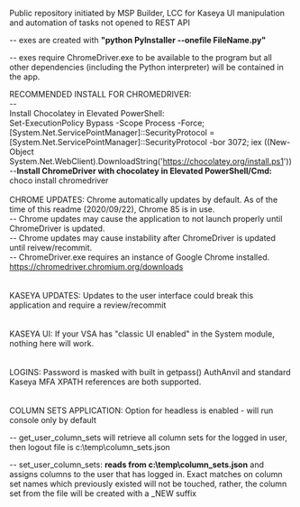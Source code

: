 Public repository initiated by MSP Builder, LCC for Kaseya UI manipulation and automation of tasks not opened to REST API

-- exes are created with <b>"python PyInstaller --onefile FileName.py"</b>

-- exes require ChromeDriver.exe to be available to the program but all other dependencies (including the Python interpreter) will be contained in the app.

RECOMMENDED INSTALL FOR CHROMEDRIVER:<br>
--<br>Install Chocolatey in Elevated PowerShell:</b><br>
Set-ExecutionPolicy Bypass -Scope Process -Force; [System.Net.ServicePointManager]::SecurityProtocol = [System.Net.ServicePointManager]::SecurityProtocol -bor 3072; iex ((New-Object System.Net.WebClient).DownloadString('https://chocolatey.org/install.ps1'))
<br>
--<b>Install ChromeDriver with chocolatey in Elevated PowerShell/Cmd:</b><br>
choco install chromedriver
<br><br>
CHROME UPDATES: Chrome automatically updates by default. As of the time of this readme (2020/09/22), Chrome 85 is in use.<br>
-- Chrome updates may cause the application to not launch properly until ChromeDriver is updated. <br>
-- Chrome updates may cause instability after ChromeDriver is updated until reivew/recommit.<br>
-- ChromeDriver.exe requires an instance of Google Chrome installed. https://chromedriver.chromium.org/downloads<br>
<br><br>
KASEYA UPDATES: Updates to the user interface could break this application and require a review/recommit<br>
<br><br>
KASEYA UI: If your VSA has "classic UI enabled" in the System module, nothing here will work.<br>
<br><br>
LOGINS: Password is masked with built in getpass() AuthAnvil and standard Kaseya MFA XPATH references are both supported.<br>
<br><br>
COLUMN SETS APPLICATION: Option for headless is enabled - will run console only by default 

-- get_user_column_sets will retrieve all column sets for the logged in user, then logout file is c:\temp\column_sets.json

-- set_user_column_sets: <b>reads from c:\temp\column_sets.json</b> and assigns columns to the user that has logged in. Exact matches on column set names which previously existed will not be touched, rather, the column set from the file will be created with a _NEW suffix

